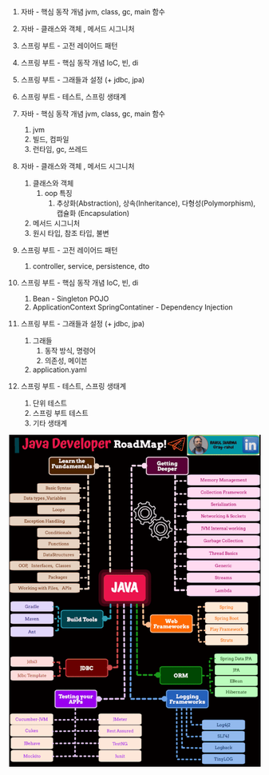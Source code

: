 1. 자바 - 핵심 동작 개념 jvm, class, gc, main 함수
2. 자바 - 클래스와 객체 , 메서드 시그니처
3. 스프링 부트 - 고전 레이어드 패턴
4. 스프링 부트 - 핵심 동작 개념 IoC, 빈, di
5. 스프링 부트 - 그래들과 설정 (+ jdbc, jpa)
6. 스프링 부트 - 테스트, 스프링 생태계

1. 자바 - 핵심 동작 개념 jvm, class, gc, main 함수
	1. jvm
	2. 빌드, 컴파일
	4. 런타임, gc, 쓰레드
2. 자바 - 클래스와 객체 , 메서드 시그니처
	1. 클래스와 객체
		1. oop 특징
			1. 추상화(Abstraction), 상속(Inheritance), 다형성(Polymorphism), 캡슐화 (Encapsulation)
	2. 메서드 시그니처
	3. 원시 타입, 참조 타입, 불변
3. 스프링 부트 - 고전 레이어드 패턴
	1. controller, service, persistence, dto
4. 스프링 부트 - 핵심 동작 개념 IoC, 빈, di
	1. Bean - Singleton POJO
	2. ApplicationContext SpringContatiner - Dependency Injection
5. 스프링 부트 - 그래들과 설정 (+ jdbc, jpa)
	1. 그래들
		1. 동작 방식, 명령어
		2. 의존성, 메이븐
	2. application.yaml
6. 스프링 부트 - 테스트, 스프링 생태계
	1. 단위 테스트
	2. 스프링 부트 테스트
	3. 기타 생태계

![](./img/IMG_1261.gif)